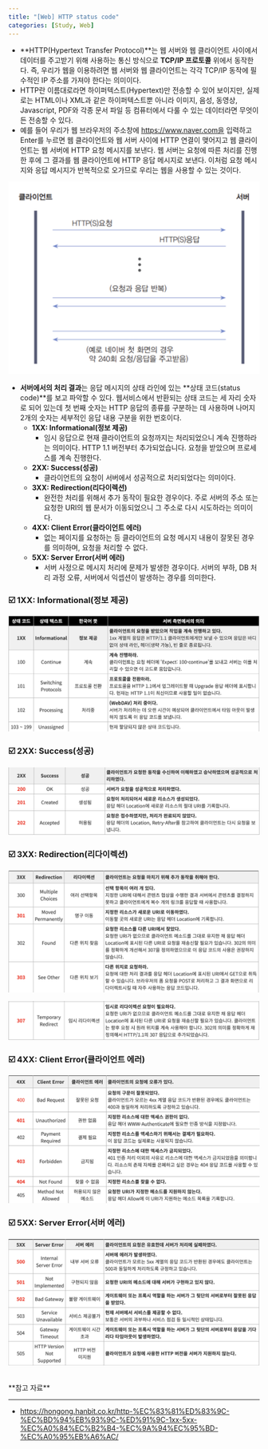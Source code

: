 ```yaml
---
title: "[Web] HTTP status code"
categories: [Study, Web]
---
```


- **HTTP(Hypertext Transfer Protocol)**는 웹 서버와 웹 클라이언트 사이에서 데이터를 주고받기 위해 사용하는 통신 방식으로 **TCP/IP 프로토콜** 위에서 동작한다. 즉, 우리가 웹을 이용하려면 웹 서버와 웹 클라이언트는 각각 TCP/IP 동작에 필수적인 IP 주소를 가져야 한다는 의미이다.
- HTTP란 이름대로라면 하이퍼텍스트(Hypertext)만 전송할 수 있어 보이지만, 실제로는 HTML이나 XML과 같은 하이퍼텍스트뿐 아니라 이미지, 음성, 동영상, Javascript, PDF와 각종 문서 파일 등 컴퓨터에서 다룰 수 있는 데이터라면 무엇이든 전송할 수 있다.
- 예를 들어 우리가 웹 브라우저의 주소창에 https://www.naver.com을 입력하고 Enter를 누르면 웹 클라이언트와 웹 서버 사이에 HTTP 연결이 맺어지고 웹 클라이언트는 웹 서버에 HTTP 요청 메시지를 보낸다. 웹 서버는 요청에 따른 처리를 진행한 후에 그 결과를 웹 클라이언트에 HTTP 응답 메시지로 보낸다. 이처럼 요청 메시지와 응답 메시지가 반복적으로 오가므로 우리는 웹을 사용할 수 있는 것이다.

![이미지](/assets/img/study/web/http_status_code/(1).png)

- **서버에서의 처리 결과**는 응답 메시지의 상태 라인에 있는 **상태 코드(status code)**를 보고 파악할 수 있다. 웹서비스에서 반환되는 상태 코드는 세 자리 숫자로 되어 있는데 첫 번째 숫자는 HTTP 응답의 종류를 구분하는 데 사용하며 나머지 2개의 숫자는 세부적인 응답 내용 구분을 위한 번호이다.
    - **1XX: Informational(정보 제공)**
        - 임시 응답으로 현재 클라이언트의 요청까지는 처리되었으니 계속 진행하라는 의미이다. HTTP 1.1 버전부터 추가되었습니다. 요청을 받았으며 프로세스를 계속 진행한다.
    - **2XX: Success(성공)**
        - 클라이언트의 요청이 서버에서 성공적으로 처리되었다는 의미이다.
    - **3XX: Redirection(리다이렉션)**
        - 완전한 처리를 위해서 추가 동작이 필요한 경우이다. 주로 서버의 주소 또는 요청한 URI의 웹 문서가 이동되었으니 그 주소로 다시 시도하라는 의미이다.
    - **4XX: Client Error(클라이언트 에러)**
        - 없는 페이지를 요청하는 등 클라이언트의 요청 메시지 내용이 잘못된 경우를 의미하며, 요청을 처리할 수 없다.
    - **5XX: Server Error(서버 에러)**
        - 서버 사정으로 메시지 처리에 문제가 발생한 경우이다. 서버의 부하, DB 처리 과정 오류, 서버에서 익셉션이 발생하는 경우를 의미한다.

### **☑️ 1XX: Informational(정보 제공)**

![이미지](/assets/img/study/web/http_status_code/(2).png)

### **☑️ 2XX: Success(성공)**

![이미지](/assets/img/study/web/http_status_code/(3).png)

### **☑️ 3XX: Redirection(리다이렉션)**

![이미지](/assets/img/study/web/http_status_code/(4).png)

![이미지](/assets/img/study/web/http_status_code/(5).png)

### **☑️ 4XX: Client Error(클라이언트 에러)**

![이미지](/assets/img/study/web/http_status_code/(6).png)

### **☑️ 5XX: Server Error(서버 에러)**

![이미지](/assets/img/study/web/http_status_code/(7).png)


<br>
**참고 자료**

---

- <https://hongong.hanbit.co.kr/http-%EC%83%81%ED%83%9C-%EC%BD%94%EB%93%9C-%ED%91%9C-1xx-5xx-%EC%A0%84%EC%B2%B4-%EC%9A%94%EC%95%BD-%EC%A0%95%EB%A6%AC/>